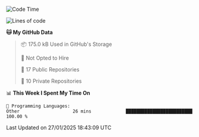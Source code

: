 <!--START_SECTION:waka-->
![Code Time](http://img.shields.io/badge/Code%20Time-1%2C046%20hrs%2035%20mins-blue)

![Lines of code](https://img.shields.io/badge/From%20Hello%20World%20I%27ve%20Written-219.7%20thousand%20lines%20of%20code-blue)

**🐱 My GitHub Data** 

> 📦 175.0 kB Used in GitHub's Storage 
 > 
> 🚫 Not Opted to Hire
 > 
> 📜 17 Public Repositories 
 > 
> 🔑 10 Private Repositories 
 > 
📊 **This Week I Spent My Time On** 

```text
💬 Programming Languages: 
Other                    26 mins             █████████████████████████   100.00 % 
```


 Last Updated on 27/01/2025 18:43:09 UTC
<!--END_SECTION:waka-->
